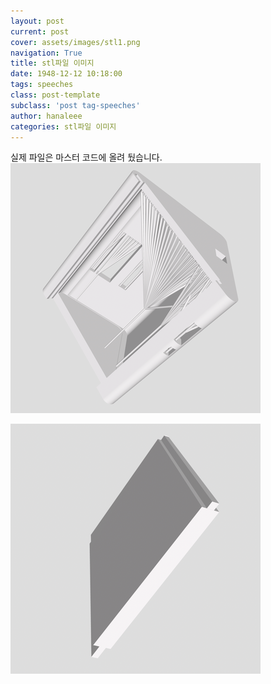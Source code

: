 ```yaml
---
layout: post
current: post
cover: assets/images/stl1.png
navigation: True
title: stl파일 이미지
date: 1948-12-12 10:18:00
tags: speeches
class: post-template
subclass: 'post tag-speeches'
author: hanaleee
categories: stl파일 이미지
---
```


실제 파일은 마스터 코드에 올려 뒀습니다.
![stl1.png](/assets/images/stl1.png)

![stl2.png](/assets/images/stl2.png)
